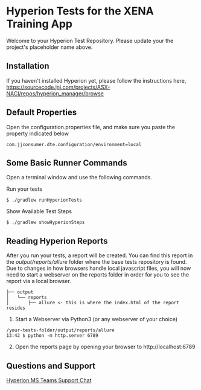 # Hyperion Tests for the XENA Training App

Welcome to your Hyperion Test Repository. Please update your the project's placeholder name above.

## Installation

If you haven't installed Hyperion yet, please follow the instructions here, https://sourcecode.jnj.com/projects/ASX-NACI/repos/hyperion_manager/browse

## Default Properties

Open the configuration.properties file, and make sure you paste the property indicated below

```
com.jjconsumer.dte.configuration/environment=local
```

## Some Basic Runner Commands

Open a terminal window and use the following commands.

Run your tests

```
$ ./gradlew runHyperionTests
```

Show Available Test Steps

```
$ ./gradlew showHyperionSteps
```

## Reading Hyperion Reports

After you run your tests, a report will be created. You can find this report in the *output/reports/allure* folder where the base tests repository is found. Due to changes in how browsers handle local javascript files, you will now need to start a webserver on the reports folder in order for you to see the report via a local browser.


```
├── output
│   └── reports
│       ├── allure <- this is where the index.html of the report resides
```

1. Start a Webserver via Python3 (or any webserver of your choice)

```
/your-tests-folder/output/reports/allure
13:42 $ python -m http.server 6789
```

2. Open the reports page by opening your browser to http://localhost:6789

## Questions and Support
[Hyperion MS Teams Support Chat](https://teams.microsoft.com/l/channel/19%3a143a57053dfa4952a1c24f8b799fa226%40thread.skype/Support?groupId=6d07c7ac-1ab6-4d76-a65e-36ee071a6a30&tenantId=3ac94b33-9135-4821-9502-eafda6592a35)
